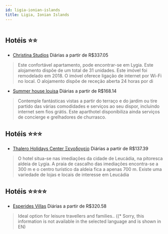 ```yaml
---
id: ligia-ionian-islands
title: Ligia, Ionian Islands
---
```


<center><img src="http://photos.hotelbeds.com/giata/45/457321/457321a_hb_a_001.jpg" alt="" /></center>


## Hotéis ⭐️⭐️

-    [Christina Studios](https://www.hurb.com/aud/https://www.hurb.com/hoteis/ligia/christina-studios-JNP-JP796757?cmp=18055) Diárias a partir de R$337.05
   > Este confortável apartamento, pode encontrar-se em Lygia. Este alojamento dispõe de um total de 31 unidades. Este imóvel foi remodelado em 2018. O imóvel oferece ligação de internet por Wi-Fi no local. O alojamento dispõe de receção aberta 24 horas por di
-    [Summer house louisa](https://www.hurb.com/aud/https://www.hurb.com/hoteis/ligia/summer-house-louisa-JNP-JP01245Q?cmp=18055) Diárias a partir de R$168.14
   > Contemple fantásticas vistas a partir do terraço e do jardim ou tire partido das várias comodidades e serviços ao seu dispor, incluindo internet sem fios grátis. Este aparthotel disponibiliza ainda serviços de concierge e grelhadores de churrasco.

## Hotéis ⭐️⭐️⭐️

-    [Thalero Holidays Center Ξενοδοχείο](https://www.hurb.com/aud/https://www.hurb.com/hoteis/ligia/thalero-holidays-center-ksenodokheio-JNP-JP731764?cmp=18055) Diárias a partir de R$137.39
   > O hotel situa-se nas imediações da cidade de Leucádia, na pitoresca aldeia de Lygia. A praia de cascalho das imediações encontra-se a 300 m e o centro turístico da aldeia fica a apenas 700 m. Existe uma variedade de lojas e locais de interesse em Leucádia

## Hotéis ⭐️⭐️⭐️⭐️

-    [Esperides Villas](https://www.hurb.com/aud/https://www.hurb.com/hoteis/ligia/esperides-villas-JNP-JP003435?cmp=18055) Diárias a partir de R$320.58
   > Ideal option for leisure travellers and families.. ((* Sorry, this information is not available in the selected language and is shown in EN)
